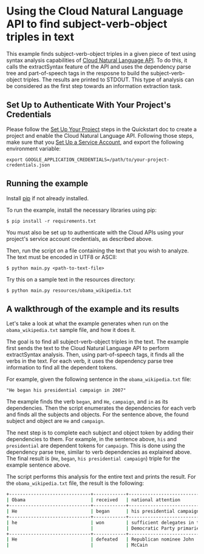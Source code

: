 # Using the Cloud Natural Language API to find subject-verb-object triples in text

This example finds subject-verb-object triples in a given piece of text using
syntax analysis capabilities of
[Cloud Natural Language API](https://cloud.google.com/natural-language/).
To do this, it calls the extractSyntax feature of the API
and uses the dependency parse tree and part-of-speech tags in the resposne
to build the subject-verb-object triples. The results are printed to STDOUT.
This type of analysis can be considered as the
first step towards an information extraction task.

## Set Up to Authenticate With Your Project's Credentials

Please follow the [Set Up Your Project](https://cloud.google.com/natural-language/docs/getting-started#set_up_your_project)
steps in the Quickstart doc to create a project and enable the
Cloud Natural Language API. Following those steps, make sure that you
[Set Up a Service Account](https://cloud.google.com/natural-language/docs/common/auth#set_up_a_service_account),
and export the following environment variable:

```
export GOOGLE_APPLICATION_CREDENTIALS=/path/to/your-project-credentials.json
```

## Running the example

Install [pip](https://pip.pypa.io/en/stable/installing) if not already installed.

To run the example, install the necessary libraries using pip:

```
$ pip install -r requirements.txt
```
You must also be set up to authenticate with the Cloud APIs using your
project's service account credentials, as described above.

Then, run the script on a file containing the text that you wish to analyze.
The text must be encoded in UTF8 or ASCII:

```
$ python main.py <path-to-text-file>
```

Try this on a sample text in the resources directory:

```
$ python main.py resources/obama_wikipedia.txt
```

## A walkthrough of the example and its results

Let's take a look at what the example generates when run on the
`obama_wikipedia.txt` sample file, and how it does it.

The goal is to find all subject-verb-object
triples in the text. The example first sends the text to the Cloud Natural
Language API to perform extractSyntax analysis. Then, using part-of-speech tags,
 it finds all the verbs in the text. For each verb, it uses the dependency
parse tree information to find all the dependent tokens.

For example, given the following sentence in the `obama_wikipedia.txt` file:

```
"He began his presidential campaign in 2007"
```
The example finds the verb `began`, and `He`, `campaign`, and `in` as its
dependencies. Then the script enumerates the dependencies for each verb and
finds all the subjects and objects. For the sentence above, the found subject
and object are `He` and `campaign`.

The next step is to complete each subject and object token by adding their
dependencies to them. For example, in the sentence above, `his` and
`presidential` are dependent tokens for `campaign`. This is done using the
dependency parse tree, similar to verb dependencies as explained above. The
final result is (`He`, `began`, `his presidential campaign`) triple for
the example sentence above.

The script performs this analysis for the entire text and prints the result.
For the `obama_wikipedia.txt` file, the result is the following:

```sh
+------------------------------+------------+------------------------------+
| Obama                        | received   | national attention           |
+------------------------------+------------+------------------------------+
| He                           | began      | his presidential campaign    |
+------------------------------+------------+------------------------------+
| he                           | won        | sufficient delegates in the  |
|                              |            | Democratic Party primaries   |
+------------------------------+------------+------------------------------+
| He                           | defeated   | Republican nominee John      |
|                              |            | McCain                       |
```
